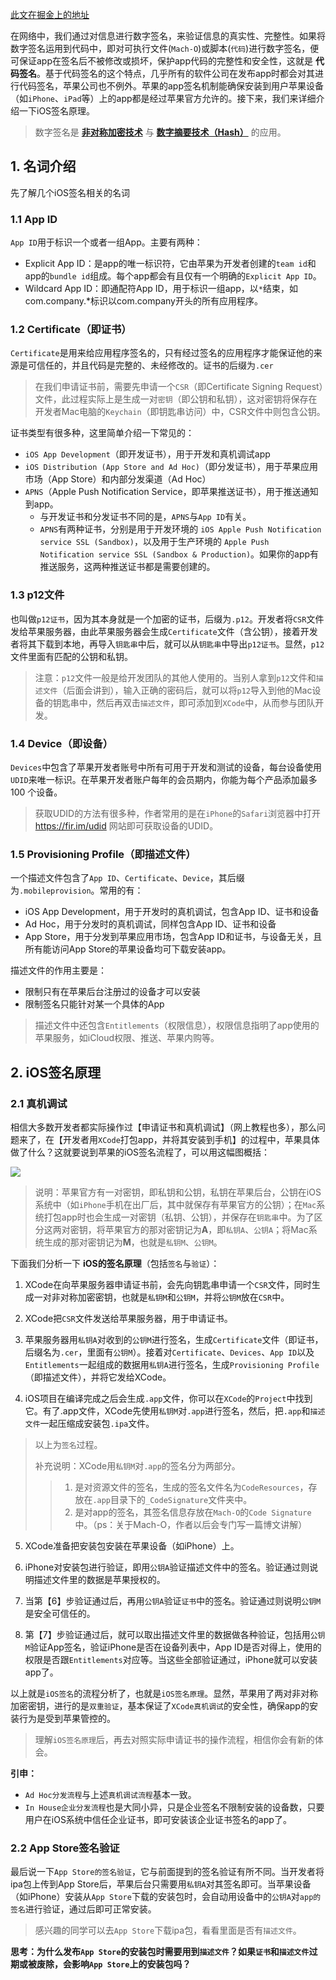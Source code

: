 [此文在掘金上的地址](https://juejin.im/post/5db1a7366fb9a02025668bcd)

在网络中，我们通过对信息进行数字签名，来验证信息的真实性、完整性。如果将数字签名运用到代码中，即对可执行文件(`Mach-O`)或脚本(`代码`)进行数字签名，便可保证app在签名后不被修改或损坏，保护app代码的完整性和安全性，这就是 **代码签名**。基于代码签名的这个特点，几乎所有的软件公司在发布app时都会对其进行代码签名，苹果公司也不例外。苹果的app签名机制能确保安装到用户苹果设备（如`iPhone`、`iPad`等）上的app都是经过苹果官方允许的。接下来，我们来详细介绍一下iOS签名原理。

> 数字签名是 **[非对称加密技术](https://juejin.im/post/5da19510f265da5b7a754840)** 与 **[数字摘要技术（Hash）](https://juejin.im/post/5dad86796fb9a04e3559870e)** 的应用。

## 1. 名词介绍

先了解几个iOS签名相关的名词

### 1.1 **App ID**

`App ID`用于标识一个或者一组App。主要有两种：
* Explicit App ID：是app的唯一标识符，它由苹果为开发者创建的`team id`和app的`bundle id`组成。每个app都会有且仅有一个明确的`Explicit App ID`。
* Wildcard App ID：即通配符App ID，用于标识一组app，以`*`结束，如com.company.*标识以com.company开头的所有应用程序。

### 1.2 **Certificate（即证书）**

`Certificate`是用来给应用程序签名的，只有经过签名的应用程序才能保证他的来源是可信任的，并且代码是完整的、未经修改的。证书的后缀为`.cer`

> 在我们申请证书前，需要先申请一个`CSR`（即Certificate Signing Request）文件，此过程实际上是生成一对`密钥`（即公钥和私钥），这对密钥将保存在开发者Mac电脑的`Keychain`（即钥匙串访问）中，CSR文件中则包含公钥。

证书类型有很多种，这里简单介绍一下常见的：
* `iOS App Development`（即开发证书），用于开发和真机调试app
* `iOS Distribution (App Store and Ad Hoc)`（即分发证书），用于苹果应用市场（App Store）和内部分发渠道（Ad Hoc）
* `APNS`（Apple Push Notification Service，即苹果推送证书），用于推送通知到app。
    * 与开发证书和分发证书不同的是，`APNS`与`App ID`有关。
    * `APNS`有两种证书，分别是用于开发环境的 `iOS Apple Push Notification service SSL (Sandbox)`，以及用于生产环境的 `Apple Push Notification service SSL (Sandbox & Production)`。如果你的app有推送服务，这两种推送证书都是需要创建的。

### 1.3 **p12文件**

也叫做`p12证书`，因为其本身就是一个加密的证书，后缀为`.p12`。开发者将`CSR`文件发给苹果服务器，由此苹果服务器会生成`Certificate`文件（含公钥），接着开发者将其下载到本地，再导入`钥匙串`中后，就可以从`钥匙串`中导出`p12证书`。显然，`p12`文件里面有匹配的公钥和私钥。

> 注意：`p12`文件一般是给开发团队的其他人使用的。当别人拿到`p12`文件和`描述文件`（后面会讲到），输入正确的密码后，就可以将`p12`导入到他的Mac设备的钥匙串中，然后再双击`描述文件`，即可添加到`XCode`中，从而参与团队开发。

### 1.4 **Device（即设备）**    

`Devices`中包含了苹果开发者账号中所有可用于开发和测试的设备，每台设备使用`UDID`来唯一标识。在苹果开发者账户每年的会员期内，你能为每个产品添加最多100 个设备。
> 获取UDID的方法有很多种，作者常用的是在`iPhone`的`Safari`浏览器中打开 <https://fir.im/udid> 网站即可获取设备的UDID。

### 1.5 **Provisioning Profile（即描述文件）**    

一个描述文件包含了`App ID`、`Certificate`、`Device`，其后缀为`.mobileprovision`。常用的有：
* iOS App Development，用于开发时的真机调试，包含App ID、证书和设备
* Ad Hoc，用于分发时的真机调试，同样包含App ID、证书和设备
* App Store，用于分发到苹果应用市场，包含App ID和证书，与设备无关，且所有能访问App Store的苹果设备均可下载安装app。

描述文件的作用主要是：
* 限制只有在苹果后台注册过的设备才可以安装
* 限制签名只能针对某一个具体的App

> 描述文件中还包含`Entitlements`（权限信息），权限信息指明了app使用的苹果服务，如iCloud权限、推送、苹果内购等。

## 2. iOS签名原理

### 2.1 真机调试

相信大多数开发者都实际操作过【申请证书和真机调试】（网上教程也多），那么问题来了，在【开发者用`XCode`打包app，并将其安装到手机】的过程中，苹果具体做了什么？这就要说到苹果的iOS签名流程了，可以用这幅图概括：

![](https://user-gold-cdn.xitu.io/2019/11/2/16e2b32ce3cdca5c?w=1760&h=1040&f=png&s=262600)

> 说明：苹果官方有一对密钥，即私钥和公钥，私钥在苹果后台，公钥在iOS系统中（如`iPhone`手机在出厂后，其中就保存有苹果官方的公钥）；在`Mac`系统打包app时也会生成一对密钥（私钥、公钥），并保存在`钥匙串`中。为了区分这两对密钥，将苹果官方的那对密钥记为**A**，即`私钥A`、`公钥A`；将Mac系统生成的那对密钥记为**M**，也就是`私钥M`、`公钥M`。

下面我们分析一下 **iOS的签名原理**（包括`签名`与`验证`）：

1. XCode在向苹果服务器申请证书前，会先向钥匙串申请一个`CSR`文件，同时生成一对非对称加密密钥，也就是`私钥M`和`公钥M`，并将`公钥M`放在`CSR`中。

2. XCode把`CSR`文件发送给苹果服务器，用于申请证书。

3. 苹果服务器用`私钥A`对收到的`公钥M`进行签名，生成`Certificate`文件（即证书，后缀名为`.cer`，里面有`公钥M`）。接着对`Certificate`、`Devices`、`App ID`以及`Entitlements`一起组成的数据用`私钥A`进行签名，生成`Provisioning Profile`（即描述文件），并将它发给XCode。

4. iOS项目在编译完成之后会生成`.app`文件，你可以在`XCode`的`Project`中找到它。有了.app文件，XCode先使用`私钥M`对`.app`进行签名，然后，把`.app`和`描述文件`一起压缩成安装包`.ipa`文件。

> 以上为`签名`过程。    
>
> 补充说明：XCode用`私钥M`对`.app`的签名分为两部分。
>>  1. 是对资源文件的签名，生成的签名文件名为`CodeResources`，存放在`.app`目录下的`_CodeSignature`文件夹中。
>>  2. 是对app的签名，其签名信息存放在`Mach-O`的`Code Signature`中。（ps：关于Mach-O，作者以后会专门写一篇博文讲解）

5. XCode准备把安装包安装在苹果设备（如iPhone）上。

6. iPhone对安装包进行验证，即用`公钥A`验证描述文件中的签名。验证通过则说明描述文件里的数据是苹果授权的。

7. 当第【6】步验证通过后，再用`公钥A`验证`证书`中的签名。验证通过则说明`公钥M`是安全可信任的。

8. 第【7】步验证通过后，就可以取出描述文件里的数据做各种验证，包括用`公钥M`验证App签名，验证iPhone是否在设备列表中，App ID是否对得上，使用的权限是否跟`Entitlements`对应等。当这些全部验证通过，iPhone就可以安装app了。

以上就是`iOS签名`的流程分析了，也就是`iOS签名原理`。显然，苹果用了两对非对称加密密钥，进行的是`双重验证`，基本保证了`XCode真机调试`的安全性，确保app的安装行为是受到苹果管控的。

> 理解`iOS签名原理`后，再去对照实际申请证书的操作流程，相信你会有新的体会。  

**引申：**
* `Ad Hoc分发流程`与上述`真机调试流程`基本一致。
* `In House企业分发流程`也是大同小异，只是企业签名不限制安装的设备数，只要用户在iOS系统中信任企业证书，即可安装该企业证书签名的app了。

### 2.2 App Store签名验证

最后说一下`App Store的签名验证`，它与前面提到的签名验证有所不同。当开发者将ipa包上传到App Store后，苹果后台只需要用`私钥A`对其签名即可。当苹果设备（如iPhone）安装从`App Store`下载的安装包时，会自动用设备中的`公钥A`对`app的签名`进行验证，通过后即可正常安装。

> 感兴趣的同学可以去`App Store`下载ipa包，看看里面是否有`描述文件`。

**思考：为什么发布`App Store`的安装包时需要用到`描述文件`？如果`证书`和`描述文件`过期或被废除，会影响`App Store`上的安装包吗？**

